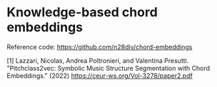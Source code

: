 # Knowledge-based chord embeddings

Reference code: https://github.com/n28div/chord-embeddings

[1] Lazzari, Nicolas, Andrea Poltronieri, and Valentina Presutti. "Pitchclass2vec: Symbolic Music Structure Segmentation with Chord Embeddings." (2022) 
    https://ceur-ws.org/Vol-3278/paper2.pdf
